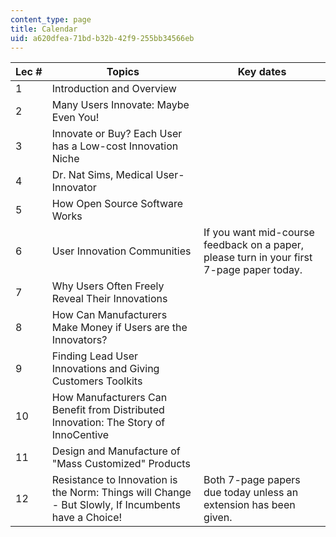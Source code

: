```yaml
---
content_type: page
title: Calendar
uid: a620dfea-71bd-b32b-42f9-255bb34566eb
---
```


| Lec # | Topics | Key dates |
| --- | --- | --- |
| 1 | Introduction and Overview | &nbsp; |
| 2 | Many Users Innovate: Maybe Even You! | &nbsp; |
| 3 | Innovate or Buy? Each User has a Low-cost Innovation Niche | &nbsp; |
| 4 | Dr. Nat Sims, Medical User-Innovator | &nbsp; |
| 5 | How Open Source Software Works | &nbsp; |
| 6 | User Innovation Communities | If you want mid-course feedback on a paper, please turn in your first 7-page paper today. |
| 7 | Why Users Often Freely Reveal Their Innovations | &nbsp; |
| 8 | How Can Manufacturers Make Money if Users are the Innovators? | &nbsp; |
| 9 | Finding Lead User Innovations and Giving Customers Toolkits | &nbsp; |
| 10 | How Manufacturers Can Benefit from Distributed Innovation: The Story of InnoCentive | &nbsp; |
| 11 | Design and Manufacture of "Mass Customized" Products | &nbsp; |
| 12 | Resistance to Innovation is the Norm: Things will Change - But Slowly, If Incumbents have a Choice! | Both 7-page papers due today unless an extension has been given.